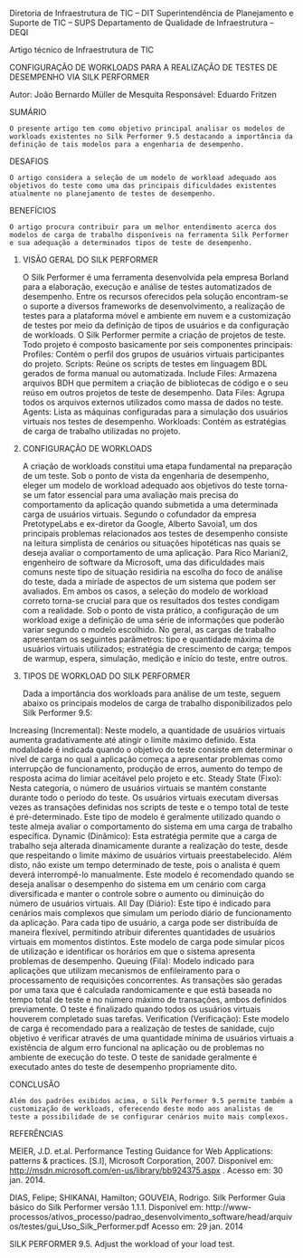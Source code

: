 ﻿Diretoria de Infraestrutura de TIC – DIT 
Superintendência de Planejamento e Suporte de TIC – SUPS 
Departamento de Qualidade de Infraestrutura – DEQI 

Artigo técnico de Infraestrutura de TIC

CONFIGURAÇÃO DE WORKLOADS PARA A REALIZAÇÃO DE TESTES DE DESEMPENHO VIA SILK PERFORMER

Autor: João Bernardo Müller de Mesquita
Responsável: Eduardo Fritzen 

SUMÁRIO

	O presente artigo tem como objetivo principal analisar os modelos de workloads existentes no Silk Performer 9.5 destacando a importância da definição de tais modelos para a engenharia de desempenho.

DESAFIOS

	O artigo considera a seleção de um modelo de workload adequado aos objetivos do teste como uma das principais dificuldades existentes atualmente no planejamento de testes de desempenho. 

BENEFÍCIOS

	O artigo procura contribuir para um melhor entendimento acerca dos modelos de carga de trabalho disponíveis na ferramenta Silk Performer e sua adequação a determinados tipos de teste de desempenho. 

1. VISÃO GERAL DO SILK PERFORMER

	O Silk Performer é uma ferramenta desenvolvida pela empresa Borland para a elaboração, execução e análise de testes automatizados de desempenho. Entre os recursos oferecidos pela solução encontram-se o suporte a diversos frameworks de desenvolvimento, a realização de testes para a plataforma móvel e ambiente em nuvem e a customização de testes por meio da definição de tipos de usuários e da configuração de workloads.
	O Silk Performer permite a criação de projetos de teste. Todo projeto é composto basicamente por seis componentes principais: 
Profiles: Contém o perfil dos grupos de usuários virtuais participantes do projeto. 
Scripts: Reúne os scripts de testes em linguagem BDL gerados de forma manual ou automatizada.
Include Files: Armazena arquivos BDH que permitem a criação de bibliotecas de código e o seu reúso em outros projetos de teste de desempenho.
Data Files: Agrupa todos os arquivos externos utilizados como massa de dados no teste.
Agents: Lista as máquinas configuradas para a simulação dos usuários virtuais nos testes de desempenho.
Workloads: Contém as estratégias de carga de trabalho utilizadas no projeto.

2. CONFIGURAÇÃO DE WORKLOADS

	A criação de workloads constitui uma etapa fundamental na preparação de um teste. Sob o ponto de vista da engenharia de desempenho, eleger um modelo de workload adequado aos objetivos do teste torna-se um fator essencial para uma avaliação mais precisa do comportamento da aplicação quando submetida a uma determinada carga de usuários virtuais.
	Segundo o cofundador da empresa PretotypeLabs e ex-diretor da Google, Alberto Savoia1, um dos principais problemas relacionados aos testes de desempenho consiste na leitura simplista de  cenários ou situações hipotéticas nas quais se deseja avaliar o comportamento de uma aplicação. Para Rico Mariani2, engenheiro de software da Microsoft, uma das dificuldades mais comuns neste tipo de situação residiria na escolha do foco de análise do teste, dada a miríade de aspectos de um sistema que podem ser avaliados. Em ambos os casos, a seleção do modelo de workload correto torna-se crucial para que os resultados dos testes condigam com a realidade.
	Sob o ponto de vista prático, a configuração de um workload exige a definição de uma série de informações que poderão variar segundo o modelo escolhido. No geral, as cargas de trabalho apresentam os seguintes parâmetros: tipo e quantidade máxima de usuários virtuais utilizados; estratégia de crescimento de carga; tempos de warmup, espera, simulação, medição e início do teste, entre outros.

3. TIPOS DE WORKLOAD DO SILK PERFORMER

	Dada a importância dos workloads para análise de um teste, seguem abaixo os principais modelos de carga de trabalho disponibilizados pelo Silk Performer 9.5: 

Increasing (Incremental): Neste modelo, a quantidade de usuários virtuais aumenta gradativamente até atingir o limite máximo definido. Esta modalidade é indicada quando o objetivo do teste consiste em determinar o nível de carga no qual a aplicação começa a apresentar problemas como interrupção de funcionamento, produção de erros, aumento do tempo de resposta acima do limiar aceitável pelo projeto e etc.
Steady State (Fixo): Nesta categoria, o número de usuários virtuais se mantém constante durante todo o período do teste. Os usuários virtuais executam diversas vezes as transações definidas nos scripts de teste e o tempo total de teste é pré-determinado. Este tipo de modelo é geralmente utilizado quando o teste almeja avaliar o comportamento do sistema em uma carga de trabalho específica. 
Dynamic (Dinâmico): Esta estratégia permite que a carga de trabalho seja alterada dinamicamente durante a realização do teste, desde que respeitando o limite máximo de usuários virtuais preestabelecido. Além disto, não existe um tempo determinado de teste, pois o analista é quem deverá interrompê-lo manualmente. Este modelo é recomendado quando se deseja analisar o desempenho do sistema em um cenário com carga diversificada e manter o controle sobre o aumento ou diminuição do número de usuários virtuais.
All Day (Diário): Este tipo é indicado para cenários mais complexos que simulam um período diário de funcionamento da aplicação. Para cada tipo de usuário, a carga pode ser distribuída de maneira flexível, permitindo atribuir diferentes quantidades de usuários virtuais em momentos distintos. Este modelo de carga pode simular picos de utilização e identificar os horários em que o sistema apresenta problemas de desempenho.
Queuing (Fila): Modelo indicado para aplicações que utilizam mecanismos de enfileiramento para o processamento de requisições concorrentes. As transações são geradas  por uma taxa que é calculada randomicamente e que está baseada no tempo total de teste e no número máximo de transações, ambos definidos previamente. O teste é finalizado quando todos os usuários virtuais houverem completado suas tarefas.
Verification (Verificação): Este modelo de carga é recomendado para a realização de testes de sanidade, cujo objetivo é verificar através de uma quantidade mínima de usuários virtuais a existência de algum erro funcional na aplicação ou de problemas no ambiente de execução do teste. O teste de sanidade geralmente é executado antes do teste de desempenho propriamente dito.

CONCLUSÃO

	Além dos padrões exibidos acima, o Silk Performer 9.5 permite também a customização de workloads, oferecendo deste modo aos analistas de teste a possibilidade de se configurar cenários muito mais complexos.

REFERÊNCIAS

MEIER, J.D. et.al. Performance Testing Guidance for Web Applications: patterns & practices. [S.I], Microsoft Corporation, 2007. Disponível em: http://msdn.microsoft.com/en-us/library/bb924375.aspx . Acesso em: 30 jan. 2014.

DIAS, Felipe; SHIKANAI, Hamilton; GOUVEIA, Rodrigo. Silk Performer Guia básico do Silk Performer versão 1.1.1. Disponível em: http://www-processos/ativos_processo/padrao_desenvolvimento_software/head/arquivos/testes/gui_Uso_Silk_Performer.pdf Acesso em: 29 jan. 2014

SILK PERFORMER 9.5. Adjust the workload of your load test.



















 

